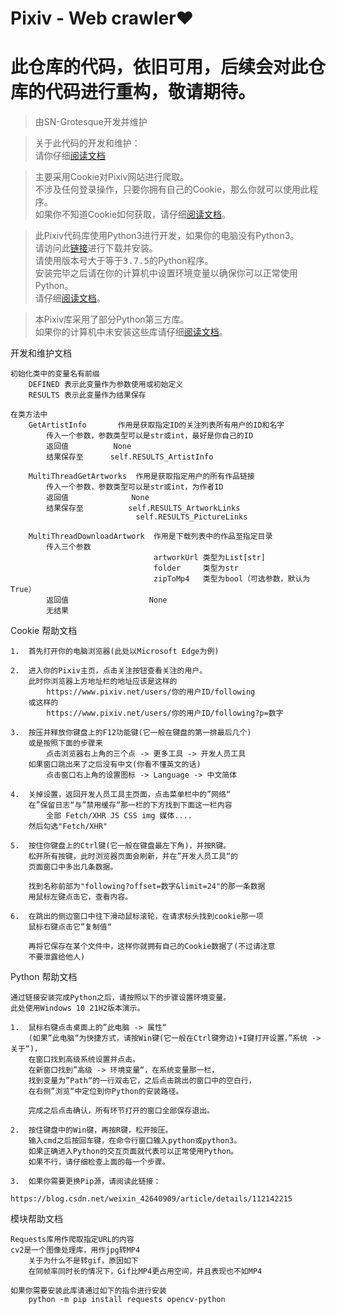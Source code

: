 # Pixiv - Web crawler❤

# 此仓库的代码，依旧可用，后续会对此仓库的代码进行重构，敬请期待。

> 由SN-Grotesque开发并维护

> 关于此代码的开发和维护：<br>
> 请你仔细<a href="#DM_Document">阅读文档</a>

> 主要采用Cookie对Pixiv网站进行爬取。<br>
> 不涉及任何登录操作，只要你拥有自己的Cookie，那么你就可以使用此程序。<br>
> 如果你不知道Cookie如何获取，请仔细<a href="#Cookie_Help">阅读文档</a>。

> 此Pixiv代码库使用Python3进行开发，如果你的电脑没有Python3。<br>
> 请访问此<a href="https://www.python.org/downloads">链接</a>进行下载并安装。<br>
> 请使用版本号大于等于<kbd>3.7.5</kbd>的Python程序。<br>
> 安装完毕之后请在你的计算机中设置环境变量以确保你可以正常使用Python。<br>
> 请仔细<a href="#Python_Help">阅读文档</a>。

> 本Pixiv库采用了部分Python第三方库。<br>
> 如果你的计算机中未安装这些库请仔细<a href="#Modules_Help">阅读文档</a>。

<span id="DM_Document">开发和维护文档</span>
```text
初始化类中的变量名有前缀
    DEFINED 表示此变量作为参数使用或初始定义
    RESULTS 表示此变量作为结果保存

在类方法中
    GetArtistInfo       作用是获取指定ID的关注列表所有用户的ID和名字
        传入一个参数，参数类型可以是str或int，最好是你自己的ID
        返回值          None
        结果保存至      self.RESULTS_ArtistInfo
    
    MultiThreadGetArtworks  作用是获取指定用户的所有作品链接
        传入一个参数，参数类型可以是str或int，为作者ID
        返回值              None
        结果保存至          self.RESULTS_ArtworkLinks
                            self.RESULTS_PictureLinks
    
    MultiThreadDownloadArtwork  作用是下载列表中的作品至指定目录
        传入三个参数
                                artworkUrl 类型为List[str]
                                folder     类型为str
                                zipToMp4   类型为bool（可选参数，默认为True）
        返回值                  None
        无结果
```

<span id="Cookie_Help">Cookie 帮助文档</span>
```text
1.  首先打开你的电脑浏览器(此处以Microsoft Edge为例)

2.  进入你的Pixiv主页，点击关注按钮查看关注的用户。
    此时你浏览器上方地址栏的地址应该是这样的
        https://www.pixiv.net/users/你的用户ID/following
    或这样的
        https://www.pixiv.net/users/你的用户ID/following?p=数字

3.  按压并释放你键盘上的F12功能键(它一般在键盘的第一排最后几个)
    或是按照下面的步骤来
        点击浏览器右上角的三个点 -> 更多工具 -> 开发人员工具
    如果窗口跳出来了之后没有中文(你看不懂英文的话)
        点击窗口右上角的设置图标 -> Language -> 中文简体

4.  关掉设置，返回开发人员工具主页面，点击菜单栏中的”网络“
    在”保留日志“与”禁用缓存“那一栏的下方找到下面这一栏内容
        全部 Fetch/XHR JS CSS img 媒体....
    然后勾选"Fetch/XHR"

5.  按住你键盘上的Ctrl键(它一般在键盘最左下角)，并按R键。
    松开所有按键，此时浏览器页面会刷新，并在”开发人员工具“的
    页面窗口中多出几条数据。

    找到名称前部为"following?offset=数字&limit=24"的那一条数据
    用鼠标左键点击它，查看内容。

6.  在跳出的侧边窗口中往下滑动鼠标滚轮，在请求标头找到cookie那一项
    鼠标右键点击它”复制值“

    再将它保存在某个文件中，这样你就拥有自己的Cookie数据了(不过请注意
    不要泄露给他人)
```

<span id="Python_Help">Python 帮助文档</span>

```text
通过链接安装完成Python之后，请按照以下的步骤设置环境变量。
此处使用Windows 10 21H2版本演示。

1.  鼠标右键点击桌面上的”此电脑 -> 属性“
    (如果”此电脑“为快捷方式，请按Win键(它一般在Ctrl键旁边)+I键打开设置，”系统 -> 关于“)，
    在窗口找到高级系统设置并点击。
    在新窗口找到”高级 -> 环境变量“，在系统变量那一栏，
    找到变量为”Path“的一行双击它，之后点击跳出的窗口中的空白行，
    在右侧”浏览“中定位到你Python的安装路径。

    完成之后点击确认，所有环节打开的窗口全部保存退出。

2.  按住键盘中的Win键，再按R键，松开按压。
    输入cmd之后按回车键，在命令行窗口输入python或python3。
    如果正确进入Python的交互页面就代表可以正常使用Python。
    如果不行，请仔细检查上面的每一个步骤。

3.  如果你需要更换Pip源，请阅读此链接：
        https://blog.csdn.net/weixin_42640909/article/details/112142215
```

<span id="Modules_Help">模块帮助文档</span>
```text
Requests库用作爬取指定URL的内容
cv2是一个图像处理库，用作jpg转MP4
    关于为什么不是转gif，原因如下
    在同帧率同时长的情况下，Gif比MP4更占用空间，并且表现也不如MP4

如果你需要安装此库请通过如下的指令进行安装
    python -m pip install requests opencv-python
```
